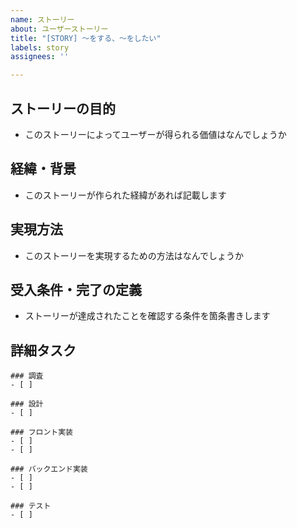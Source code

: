 ```yaml
---
name: ストーリー
about: ユーザーストーリー
title: "[STORY] 〜をする、〜をしたい"
labels: story
assignees: ''

---
```


## ストーリーの目的

- このストーリーによってユーザーが得られる価値はなんでしょうか

## 経緯・背景

- このストーリーが作られた経緯があれば記載します

## 実現方法

- このストーリーを実現するための方法はなんでしょうか

## 受入条件・完了の定義

- ストーリーが達成されたことを確認する条件を箇条書きします

## 詳細タスク

```[tasklist]
### 調査
- [ ] 
```
```[tasklist]
### 設計
- [ ] 
```
```[tasklist]
### フロント実装
- [ ] 
- [ ] 
```
```[tasklist]
### バックエンド実装
- [ ] 
- [ ] 
```
```[tasklist]
### テスト
- [ ] 
```
